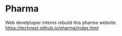 # Pharma
Web develp\oper interns rebuild this pharma website. 
https://technext.github.io/pharma/index.html
